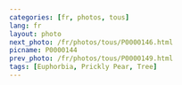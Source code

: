 ```yaml
---
categories: [fr, photos, tous]
lang: fr
layout: photo
next_photo: /fr/photos/tous/P0000146.html
picname: P0000144
prev_photo: /fr/photos/tous/P0000149.html
tags: [Euphorbia, Prickly Pear, Tree]
---
```

